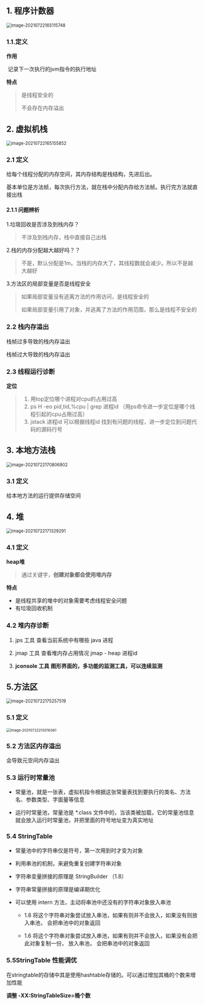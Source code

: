 



## 1. 程序计数器

<img src="C:\Users\大梦\AppData\Roaming\Typora\typora-user-images\image-20210722165115748.png" alt="image-20210722165115748" style="zoom: 80%;" />

### 1.1.定义

**作用**

​		记录下一次执行的jvm指令的执行地址

**特点**

> 是线程安全的
>
> 不会存在内存溢出

## 2. 虚拟机栈

<img src="C:\Users\大梦\AppData\Roaming\Typora\typora-user-images\image-20210722165155852.png" alt="image-20210722165155852" style="zoom: 80%;" />

### 2.1 定义

给每个线程分配的内存空间，其内存结构是栈结构，先进后出。

基本单位是方法帧，每次执行方法，就在栈中分配内存给方法帧。执行完方法就直接出栈

#### 2.1.1 问题辨析

1.垃圾回收是否涉及到栈内存？

> 不涉及到栈内存，栈中直接自己出栈

2.栈的内存分配越大越好吗？？

> 不是，默认分配是1m。当栈的内存大了，其线程数就会减少。所以不是越大越好

3.方法区的局部变量是否是线程安全

> 如果局部变量没有逃离方法的作用访问，是线程安全的
>
> 如果局部变量引用了对象，并逃离了方法的作用范围，那么是线程不安全的

### 2.2 栈内存溢出

栈帧过多导致的栈内存溢出

栈帧过大导致的栈内存溢出

### 2.3 线程运行诊断

**定位**

> 1. 用top定位哪个进程对cpu的占用过高
> 2. ps H -eo pid,tid,%cpu | grep 进程id （用ps命令进一步定位是哪个线程引起的cpu占用过高）
> 3. jstack 进程id
>    			可以根据线程id 找到有问题的线程，进一步定位到问题代码的源码行号

## 3. 本地方法栈

<img src="C:\Users\大梦\AppData\Roaming\Typora\typora-user-images\image-20210722170806902.png" alt="image-20210722170806902" style="zoom: 80%;" />

### 3.1 定义

给本地方法的运行提供存储空间

## 4. 堆

<img src="C:\Users\大梦\AppData\Roaming\Typora\typora-user-images\image-20210722171329291.png" alt="image-20210722171329291" style="zoom: 80%;" />

### 4.1 定义

**heap堆**

> 通过关键字，**创建对象都会使用堆内存**

**特点**

* 是线程共享的堆中的对象需要考虑线程安全问题
* 有垃圾回收机制

### 4.2 堆内存诊断

1. jps 工具
   查看当前系统中有哪些 java 进程

2. jmap 工具
   查看堆内存占用情况 jmap - heap 进程id

3. **jconsole 工具**
   **图形界面的，多功能的监测工具，可以连续监测**

## 5.方法区

<img src="C:\Users\大梦\AppData\Roaming\Typora\typora-user-images\image-20210722175257519.png" alt="image-20210722175257519" style="zoom: 80%;" />

### 5.1 定义

<img src="C:\Users\大梦\AppData\Roaming\Typora\typora-user-images\image-20210722213016361.png" alt="image-20210722213016361" style="zoom:67%;" />

### 5.2 方法区内存溢出

会导致元空间内存溢出

### 5.3 运行时常量池

* 常量池，就是一张表，虚拟机指令根据这张常量表找到要执行的类名、方法名、参数类型、字面量等信息

* 运行时常量池，常量池是 *.class 文件中的，当该类被加载，它的常量池信息就会放入运行时常量池，并把里面的符号地址变为真实地址

### 5.4 StringTable

* 常量池中的字符串仅是符号，第一次用到时才变为对象

* 利用串池的机制，来避免重复创建字符串对象

* 字符串变量拼接的原理是 StringBuilder （1.8）

* 字符串常量拼接的原理是编译期优化

* 可以使用 intern 方法，主动将串池中还没有的字符串对象放入串池

  * 1.8 将这个字符串对象尝试放入串池，如果有则并不会放入，如果没有则放入串池， 会把串池中的对象返回

  * 1.6 将这个字符串对象尝试放入串池，如果有则并不会放入，如果没有会把此对象复制一份，
    放入串池， 会把串池中的对象返回

    

### 5.5StringTable 性能调优

在stringtable的存储中其是使用hashtable存储的。可以通过增加其桶的个数来增加性能

**调整 -XX:StringTableSize=桶个数**